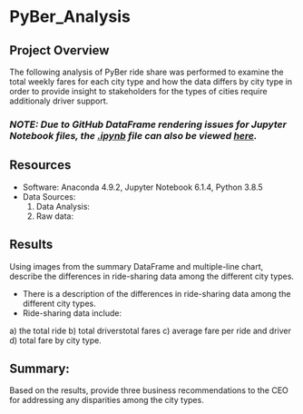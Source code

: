 # PyBer_Analysis

## Project Overview

The following analysis of PyBer ride share was performed to examine the total weekly fares for each city type and how the data differs by city type in order to provide insight to stakeholders for the types of cities require additionaly driver support.

### ***NOTE: Due to GitHub DataFrame rendering issues for Jupyter Notebook files, the [.ipynb]() file can also be viewed [here]().***

## Resources 
- Software: Anaconda 4.9.2, Jupyter Notebook 6.1.4, Python 3.8.5
- Data Sources: 
   1. Data Analysis: 
   2. Raw data: 


## Results
Using images from the summary DataFrame and multiple-line chart, describe the differences in ride-sharing data among the different city types.
- There is a description of the differences in ride-sharing data among the different city types. 
- Ride-sharing data include: 

a) the total ride
b) total driverstotal fares 
c) average fare per ride and driver
d) total fare by city type.

## Summary: 
Based on the results, provide three business recommendations to the CEO for addressing any disparities among the city types.
